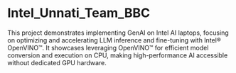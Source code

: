 # Intel_Unnati_Team_BBC
This project demonstrates implementing GenAI on Intel AI laptops, focusing on optimizing and accelerating LLM inference and fine-tuning with Intel® OpenVINO™. It showcases leveraging OpenVINO™ for efficient model conversion and execution on CPU, making high-performance AI accessible without dedicated GPU hardware.
